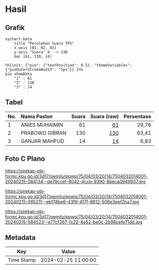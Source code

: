 # Hasil

## Grafik

```mermaid
xychart-beta
    title "Perolehan Suara TPS"
    x-axis [01, 02, 03]
    y-axis "Suara" 0 --> 130
    bar [61, 130, 14]
```

```mermaid
%%{init: {"pie": {"textPosition": 0.5}, "themeVariables": {"pieOuterStrokeWidth": "5px"}} }%%
pie showData
    "1" : 61
    "2" : 130
    "3" : 14
```

## Tabel

| No. | Nama Paslon    | Suara | Suara (raw) | Persentase |
|:--- |:-------------- | -----:| -----------:| ----------:|
| 1   | ANIES MUHAIMIN | 61    | [61][p-1]   | 29,76      |
| 2   | PRABOWO GIBRAN | 130   | [130][p-2]  | 63,41      |
| 3   | GANJAR MAHFUD  | 14    | [14][p-3]   | 6,83       |


[p-1]: https://github.com/gigit-pemilu/pemilu-2024-75-gorontalo/blob/main/pilpres/hitung-suara/sub/75-gorontalo/sub/04-pohuwato/sub/03-randangan/sub/2014-patuhu/sub/001-tps/sub/paslon-1.txt
[p-2]: https://github.com/gigit-pemilu/pemilu-2024-75-gorontalo/blob/main/pilpres/hitung-suara/sub/75-gorontalo/sub/04-pohuwato/sub/03-randangan/sub/2014-patuhu/sub/001-tps/sub/paslon-2.txt
[p-3]: https://github.com/gigit-pemilu/pemilu-2024-75-gorontalo/blob/main/pilpres/hitung-suara/sub/75-gorontalo/sub/04-pohuwato/sub/03-randangan/sub/2014-patuhu/sub/001-tps/sub/paslon-3.txt

## Foto C Plano

https://sirekap-obj-formc.kpu.go.id/3d17/pemilu/ppwp/75/04/03/20/14/7504032014001-20240215-084134--de79ccef-8042-4ccb-9390-8beca0949937.jpg

https://sirekap-obj-formc.kpu.go.id/3d17/pemilu/ppwp/75/04/03/20/14/7504032014001-20240215-085211--eb178be6-43f9-417f-8812-506e3eef2ba7.jpg

https://sirekap-obj-formc.kpu.go.id/3d17/pemilu/ppwp/75/04/03/20/14/7504032014001-20240215-084523--e77cf267-fc22-4e52-be0c-2b98cefe71dd.jpg


## Metadata

| Key        | Value               |
| ---------- | ------------------- |
| Time Stamp | 2024-02-25 11:00:00 |



